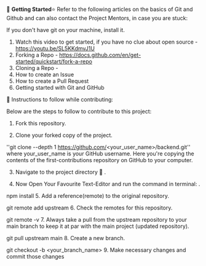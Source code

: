 📌 **Getting Started**⭐
Refer to the following articles on the basics of Git and Github and can also contact the Project Mentors, in case you are stuck:

If you don't have git on your machine, install it.
1. Watch this video to get started, if you have no clue about open source - https://youtu.be/SL5KKdmvJ1U
2. Forking a Repo - https://docs.github.com/en/get-started/quickstart/fork-a-repo
3. Cloning a Repo - 
4. How to create an Issue
5. How to create a Pull Request
6. Getting started with Git and GitHub

📜 Instructions to follow while contributing:


Below are the steps to follow to contribute to this project:

1. Fork this repository.

2. Clone your forked copy of the project.

''git clone --depth 1 https://github.com/<your_user_name>/backend.git''
where your_user_name is your GitHub username. Here you're copying the contents of the first-contributions repository on GitHub to your computer.

3. Navigate to the project directory 📁 .

4. Now Open Your Favourite Text-Editor and run the command in terminal: .

npm install
5. Add a reference(remote) to the original repository.

git remote add upstream 
6. Check the remotes for this repository.

git remote -v
7. Always take a pull from the upstream repository to your main branch to keep it at par with the main project (updated repository).

git pull upstream main
8. Create a new branch.

git checkout -b <your_branch_name>
9. Make necessary changes and commit those changes

